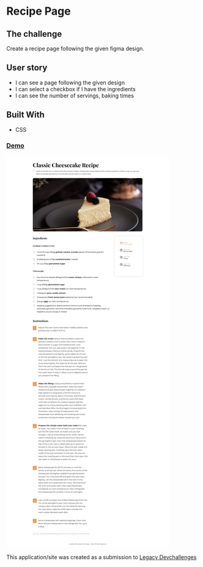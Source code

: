 # Recipe Page

## The challenge
Create a recipe page following the given figma design.

## User story
- I can see a page following the given design
- I can select a checkbox if I have the ingredients
- I can see the number of servings, baking times


## Built With

- CSS

<div>
  <h3>
    <a href="https://amansgz.github.io/css-recipe-page/">
      Demo
    </a>
  </h3>
</div>

![screenshot](./assets/preview.png)

This application/site was created as a submission to <a href="https://legacy.devchallenges.io/paths/responsive-web-developer">Legacy Devchallenges</a> 

